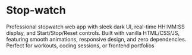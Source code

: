 # Stop-watch
Professional stopwatch web app with sleek dark UI, real-time HH:MM:SS display, and Start/Stop/Reset controls. Built with vanilla HTML/CSS/JS, featuring smooth animations, responsive design, and zero dependencies. Perfect for workouts, coding sessions, or frontend portfolios
